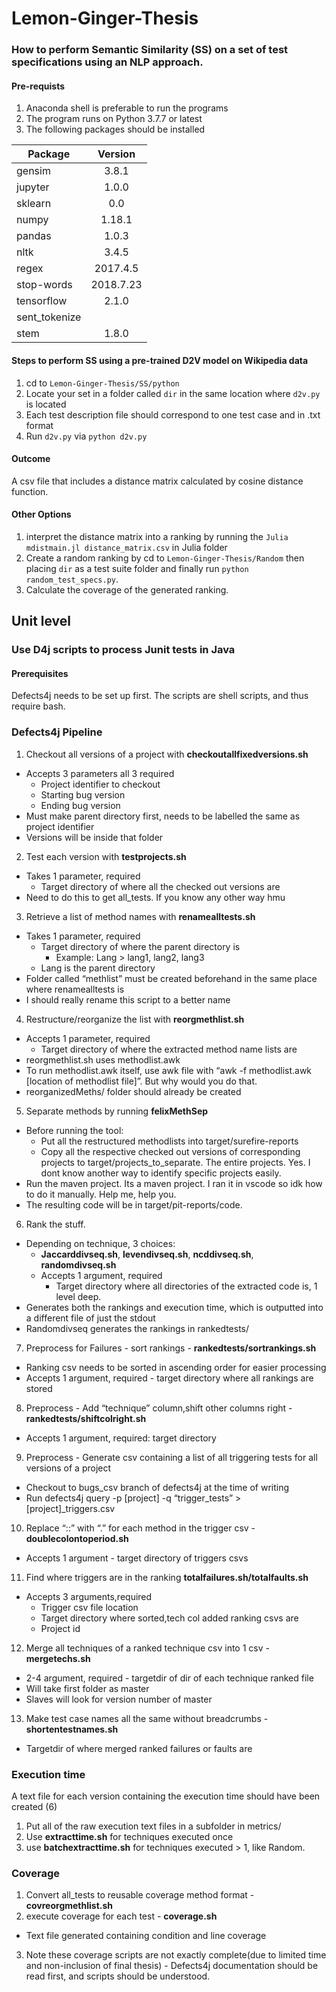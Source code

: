 # Lemon-Ginger-Thesis
### How to perform Semantic Similarity (SS) on a set of test specifications using an NLP approach.
#### Pre-requists
1) Anaconda shell is preferable to run the programs
2) The program runs on Python 3.7.7 or latest
3) The following packages should be installed

| Package        | Version       | 
| ------------- |:-------------:| 
|gensim | 3.8.1 | 
| jupyter | 1.0.0 |
|sklearn  |  0.0  | 
|numpy |1.18.1  |
|pandas | 1.0.3 |
|nltk|3.4.5|
| regex |  2017.4.5 |
| stop-words | 2018.7.23 |
| tensorflow | 2.1.0 |
| sent_tokenize| |
| stem | 1.8.0 |


#### Steps to perform SS using a pre-trained D2V model on Wikipedia data
1) cd to `Lemon-Ginger-Thesis/SS/python`
2) Locate your set in a folder called `dir` in the same location where `d2v.py` is located
3) Each test description file should correspond to one test case and in .txt format
4) Run `d2v.py` via `python d2v.py`

#### Outcome
A csv file that includes a distance matrix calculated by cosine distance function.

#### Other Options
1) interpret the distance matrix into a ranking by running the `Julia mdistmain.jl distance_matrix.csv` in Julia folder
2) Create a random ranking by cd to `Lemon-Ginger-Thesis/Random` then placing `dir` as a test suite folder and finally run `python random_test_specs.py`.
3) Calculate the coverage of the generated ranking.


## Unit level
### Use D4j scripts to process Junit tests in Java

#### Prerequisites
Defects4j needs to be set up first.
The scripts are shell scripts, and thus require bash.

### Defects4j Pipeline

1. Checkout all versions of a project with **checkoutallfixedversions.sh**
  - Accepts 3 parameters all 3 required
    - Project identifier to checkout
    - Starting bug version
    - Ending bug version
  - Must make parent directory first, needs to be labelled the same as project identifier
  - Versions will be inside that folder

2. Test each version with **testprojects.sh**
  - Takes 1 parameter, required
    - Target directory of where all the checked out versions are
  - Need to do this to get all_tests. If you know any other way hmu
3. Retrieve a list of method names with  **renamealltests.sh**
  - Takes 1 parameter, required
    - Target directory of where the parent directory is
      - Example: Lang > lang1, lang2, lang3
    - Lang is the parent directory
  - Folder called “methlist” must be created beforehand in the same place where renamealltests is
  - I should really rename this script to a better name
4. Restructure/reorganize the list with **reorgmethlist.sh**
  - Accepts 1 parameter, required
    - Target directory of where the extracted method name lists are
  - reorgmethlist.sh uses methodlist.awk
  - To run methodlist.awk itself, use awk file with “awk -f methodlist.awk [location of methodlist file]”. But why would you do that.
  - reorganizedMeths/ folder should already be created
5. Separate methods by running **felixMethSep**
  - Before running the tool:
    - Put all the restructured methodlists into target/surefire-reports
    - Copy all the respective checked out versions of corresponding projects to target/projects_to_separate. The entire projects. Yes. I dont know another way to identify specific projects easily.
  - Run the maven project. Its a maven project. I ran it in vscode so idk how to do it manually. Help me, help you.
  - The resulting code will be in target/pit-reports/code.
6. Rank the stuff.
  - Depending on technique, 3 choices:
    - **Jaccarddivseq.sh**, **levendivseq.sh**, **ncddivseq.sh**, **randomdivseq.sh**
    - Accepts 1 argument, required
      - Target directory where all directories of the extracted code is, 1 level deep.
  - Generates both the rankings and execution time, which is outputted into a different file of just the stdout
  - Randomdivseq generates the rankings in rankedtests/
7. Preprocess for Failures - sort rankings - **rankedtests/sortrankings.sh**
  - Ranking csv needs to be sorted in ascending order for easier processing
  - Accepts 1 argument, required - target directory where all rankings are stored
8. Preprocess - Add “technique” column,shift other columns right - **rankedtests/shiftcolright.sh**
  - Accepts 1 argument, required: target directory
9. Preprocess - Generate csv containing a list of all triggering tests for all versions of a project
  - Checkout to bugs_csv branch of defects4j at the time of writing
  - Run defects4j query -p [project] -q “trigger_tests” > [project]\_triggers.csv
10. Replace “::” with “.” for each method in the trigger csv - **doublecolontoperiod.sh**
  - Accepts 1 argument - target directory of triggers csvs
11. Find where triggers are in the ranking **totalfailures.sh/totalfaults.sh**
  - Accepts 3 arguments,required
      - Trigger csv file location
      - Target directory where sorted,tech col added ranking csvs are
      - Project id
12. Merge all techniques of a ranked technique csv into 1 csv - **mergetechs.sh**
  - 2-4 argument, required - targetdir of dir of each technique ranked file
  - Will take first folder as master
  - Slaves will look for version number of master
13. Make test case names all the same without breadcrumbs - **shortentestnames.sh**
  - Targetdir of where merged ranked failures or faults are


### Execution time
A text file for each version containing the execution time should have been created (6)

1. Put all of the raw execution text files in a subfolder in metrics/
2. Use **extracttime.sh** for techniques executed once
3. use **batchextracttime.sh** for techniques executed > 1, like Random.

### Coverage
1. Convert all_tests to reusable coverage method format - **covreorgmethlist.sh**
2. execute coverage for each test - **coverage.sh**
  - Text file generated containing condition and line coverage
3. Note these coverage scripts are not exactly complete(due to limited time and non-inclusion of final thesis) - Defects4j documentation should be read first, and scripts should be understood.
